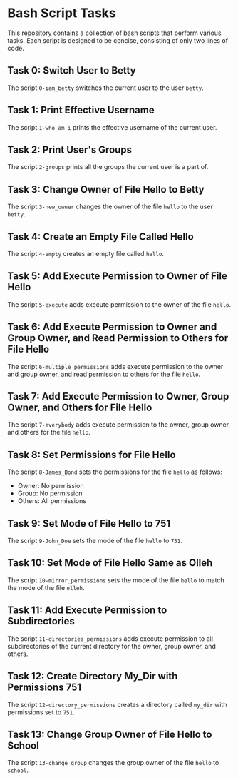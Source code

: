 # Bash Script Tasks

This repository contains a collection of bash scripts that perform various tasks. Each script is designed to be concise, consisting of only two lines of code.

## Task 0: Switch User to Betty

The script `0-iam_betty` switches the current user to the user `betty`.

## Task 1: Print Effective Username

The script `1-who_am_i` prints the effective username of the current user.

## Task 2: Print User's Groups

The script `2-groups` prints all the groups the current user is a part of.

## Task 3: Change Owner of File Hello to Betty

The script `3-new_owner` changes the owner of the file `hello` to the user `betty`.

## Task 4: Create an Empty File Called Hello

The script `4-empty` creates an empty file called `hello`.

## Task 5: Add Execute Permission to Owner of File Hello

The script `5-execute` adds execute permission to the owner of the file `hello`.

## Task 6: Add Execute Permission to Owner and Group Owner, and Read Permission to Others for File Hello

The script `6-multiple_permissions` adds execute permission to the owner and group owner, and read permission to others for the file `hello`.

## Task 7: Add Execute Permission to Owner, Group Owner, and Others for File Hello

The script `7-everybody` adds execute permission to the owner, group owner, and others for the file `hello`.

## Task 8: Set Permissions for File Hello

The script `8-James_Bond` sets the permissions for the file `hello` as follows:
- Owner: No permission
- Group: No permission
- Others: All permissions

## Task 9: Set Mode of File Hello to 751

The script `9-John_Doe` sets the mode of the file `hello` to `751`.

## Task 10: Set Mode of File Hello Same as Olleh

The script `10-mirror_permissions` sets the mode of the file `hello` to match the mode of the file `olleh`.

## Task 11: Add Execute Permission to Subdirectories

The script `11-directories_permissions` adds execute permission to all subdirectories of the current directory for the owner, group owner, and others.

## Task 12: Create Directory My_Dir with Permissions 751

The script `12-directory_permissions` creates a directory called `my_dir` with permissions set to `751`.

## Task 13: Change Group Owner of File Hello to School

The script `13-change_group` changes the group owner of the file `hello` to `school`.


